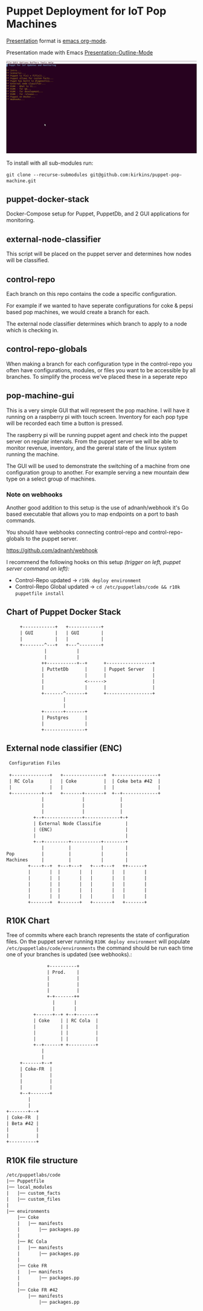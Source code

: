 # Puppet Deployment for IoT Pop Machines

[Presentation](https://github.com/kirkins/puppet-pop-machine/blob/master/presentation.org) format is [emacs org-mode](http://orgmode.org/).

Presentation made with Emacs [Presentation-Outline-Mode](https://p4bl0.net/shebang/emacs-outline-presentation-mode.html)

![Presentation GIF](./imgs/Puppet-Pop-Machine.gif)

To install with all sub-modules run:

    git clone --recurse-submodules git@github.com:kirkins/puppet-pop-machine.git

## puppet-docker-stack

Docker-Compose setup for Puppet, PuppetDb, and 2 GUI applications
for monitoring. 

## external-node-classifier

This script will be placed on the puppet server and determines
how nodes will be classified.

## control-repo

Each branch on this repo contains the code a specific configuration.

For example if we wanted to have seperate configurations for coke &
pepsi based pop machines, we would create a branch for each.

The external node classifier determines which branch to apply to a
node which is checking in.

## control-repo-globals

When making a branch for each configuration type in the control-repo
you often have configurations, modules, or files you want to be accessible by
all branches. To simplify the process we've placed these in a seperate
repo

## pop-machine-gui

This is a very simple GUI that will represent the pop machine. I will
have it running on a raspberry pi with touch screen. Inventory for each
pop type will be recorded each time a button is pressed.

The raspberry pi will be running puppet agent and check into the puppet
server on regular intervals. From the puppet server we will be able to
monitor revenue, inventory, and the gereral state of the linux system
running the machine.

The GUI will be used to demonstrate the switching of a machine from one
configuration group to another. For example serving a new mountain dew
type on a select group of machines.


### Note on webhooks

Another good addition to this setup is the use of adnanh/webhook
it's Go based executable that allows you to map endpoints on a port
to bash commands. 

You should have webhooks connecting control-repo and control-repo-globals
to the puppet server.

https://github.com/adnanh/webhook

I recommend the following hooks on this setup
_(trigger on left, puppet server command on left):_

- Control-Repo updated          -> `r10k deploy environment`
- Control-Repo Global updated   -> `cd /etc/puppetlabs/code && r10k puppetfile install`


## Chart of Puppet Docker Stack

         +------------+   +------------+
         | GUI        |   | GUI        |
         |            |   |            |
         +--------^---+   +---^--------+
                  |           |
                  |           |
                 ++-----------+--+      +-----------------+
                 | PuttetDb      |      | Puppet Server   |
                 |               |      |                 |
                 |               <------>                 |
                 |               |      |                 |
                 +-------^-------+      +-----------------+
                         |
                         |
                 +-------+-------+
                 | Postgres      |
                 |               |
                 +---------------+


## External node classifier (ENC)


     Configuration Files

     +--------------+   +---------------+  +----------------+
     | RC Cola      |   | Coke          |  | Coke beta #42  |
     |              |   |               |  |                |
     +-----------+--+   +-------+-------+  +--+-------------+
                 |              |             |
                 |              |             |
                 |              |             |
              +--+--------------+-------------+-+
              | External Node Classifie         |
              | (ENC)                           |
              |                                 |
              +--+---------+-----------+--------+
                 |         |           |        |
    Pop          |         |           |        |
    Machines     |         |           |        |
            +----+--+  +---+---+   +---+---+   ++------+
            |       |  |       |   |       |   |       |
            |       |  |       |   |       |   |       |
            |       |  |       |   |       |   |       |
            |       |  |       |   |       |   |       |
            |       |  |       |   |       |   |       |
            +-------+  +-------+   +-------+   +-------+


## R10K Chart

Tree of commits where each branch represents the state of configuration files.
On the puppet server running `R10K deploy environment` will populate `/etc/puppetlabs/code/environments`
the command should be run each time one of your branches is updated (see webhooks).:
                                                                                                                                                      
                   +----------+                                                                                                                   
                   | Prod.    |                                                                                                                   
                   |          |                                                                                                                   
                   |          |                                                                                                                   
                   |          |                                                                                                                   
                   +-+-------++                                                                                                                   
                     |       |                                                                                                                    
                     |       |                                                                                                                    
              +------+--+ +--+-------+                                                                                                            
              | Coke    | | RC Cola  |                                                                                                            
              |         | |          |                                                                                                            
              |         | |          |                                                                                                            
              |         | |          |                                                                                                            
              +--+------+ +----------+                                                                                                            
                 |                                                                                                                                
                 |                                                                                                                                
         +-------+--+                                                                                                                             
         | Coke-FR  |                                                                                                                             
         |          |                                                                                                                             
         |          |                                                                                                                             
         |          |                                                                                                                             
         +--+-------+                                                                                                                             
            |                                                                                                                                     
            |                                                                                                                                     
    +-------+--+                                                                                                                                  
    | Coke-FR  |                                                                                                                                  
    | Beta #42 |                                                                                                                                  
    |          |                                                                                                                                  
    |          |                                                                                                                                  
    +----------+                                                                                                                                  
                                                              

## R10K file structure

    /etc/puppetlabs/code
    |── Puppetfile
    |── local_modules
    |   |── custom_facts
    |   |── custom_files
    |
    |── environments
        |── Coke
        |   |── manifests
        |       |── packages.pp
        |
        |── RC Cola
        |   |── manifests
        |       |── packages.pp
        |
        |── Coke FR
        |   |── manifests
        |       |── packages.pp
        |
        |── Coke FR #42
            |── manifests
                |── packages.pp
